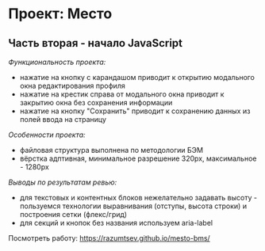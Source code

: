 # Проект: Место

## Часть вторая - начало JavaScript

*Функциональность проекта:*
* нажатие на кнопку с карандашом приводит к открытию модального окна редактирования профиля
* нажатие на крестик справа от модального окна приводит к закрытию окна без сохранения информации
* нажатие на кнопку "Сохранить" приводит к сохранению данных из полей ввода на страницу

*Особенности проекта:*
* файловая структура выполнена по методологии БЭМ
* вёрстка адптивная, минимальное разрешение 320px, максимальное - 1280px

*Выводы по результатам ревью:*
* для текстовых и контентных блоков нежелательно задавать высоту - пользуемся технологии выравнивания (отступы, высота строки) и построения сетки (флекс/грид)
* для секций и кнопок без названия используем aria-label

Посмотреть работу: https://razumtsev.github.io/mesto-bms/
